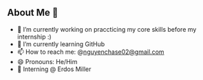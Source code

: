 ## About Me 👋
- 🔭 I’m currently working on praccticing my core skills before my internship :)
- 🌱 I’m currently learning GitHub
- 📫 How to reach me: @nguyenchase02@gmail.com
- 😄 Pronouns: He/Him
- 💼 Interning @ Erdos Miller
